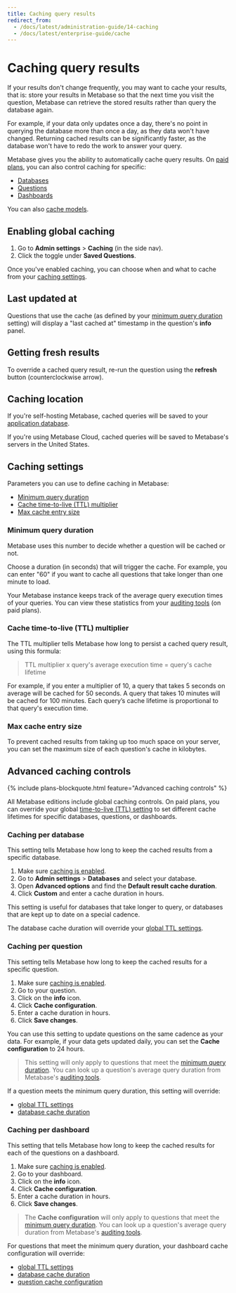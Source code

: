 ```yaml
---
title: Caching query results
redirect_from:
  - /docs/latest/administration-guide/14-caching
  - /docs/latest/enterprise-guide/cache
---
```


# Caching query results

If your results don't change frequently, you may want to cache your results, that is: store your results in Metabase so that the next time you visit the question, Metabase can retrieve the stored results rather than query the database again. 

For example, if your data only updates once a day, there's no point in querying the database more than once a day, as they data won't have changed. Returning cached results can be significantly faster, as the database won't have to redo the work to answer your query.

Metabase gives you the ability to automatically cache query results. On [paid plans](https://www.metabase.com/pricing/), you can also control caching for specific:

- [Databases](#caching-per-database)
- [Questions](#caching-per-question)
- [Dashboards](#caching-per-dashboard)

You can also [cache models](../data-modeling/models.md#caching-individual-models).

## Enabling global caching

1. Go to **Admin settings** > **Caching** (in the side nav).
2. Click the toggle under **Saved Questions**.

Once you've enabled caching, you can choose when and what to cache from your [caching settings](#caching-settings).

## Last updated at

Questions that use the cache (as defined by your [minimum query duration](#minimum-query-duration) setting) will display a "last cached at" timestamp in the question's **info** panel.

## Getting fresh results

To override a cached query result, re-run the question using the **refresh** button (counterclockwise arrow).

## Caching location

If you're self-hosting Metabase, cached queries will be saved to your [application database](../installation-and-operation/configuring-application-database.md).

If you're using Metabase Cloud, cached queries will be saved to Metabase's servers in the United States.

## Caching settings

Parameters you can use to define caching in Metabase:

- [Minimum query duration](#minimum-query-duration)
- [Cache time-to-live (TTL) multiplier](#cache-time-to-live-ttl-multiplier)
- [Max cache entry size](#max-cache-entry-size)

### Minimum query duration

Metabase uses this number to decide whether a question will be cached or not. 

Choose a duration (in seconds) that will trigger the cache. For example, you can enter "60" if you want to cache all questions that take longer than one minute to load.

Your Metabase instance keeps track of the average query execution times of your queries. You can view these statistics from your [auditing tools](../usage-and-performance-tools/audit.md) (on paid plans).

### Cache time-to-live (TTL) multiplier

The TTL multiplier tells Metabase how long to persist a cached query result, using this formula:

> TTL multiplier x query's average execution time = query's cache lifetime

For example, if you enter a multiplier of 10, a query that takes 5 seconds on average will be cached for 50 seconds. A query that takes 10 minutes will be cached for 100 minutes. Each query’s cache lifetime is proportional to that query's execution time.

### Max cache entry size

To prevent cached results from taking up too much space on your server, you can set the maximum size of each question's cache in kilobytes.

## Advanced caching controls

{% include plans-blockquote.html feature="Advanced caching controls" %}

All Metabase editions include global caching controls. On paid plans, you can override your global [time-to-live (TTL) setting](#cache-time-to-live-ttl-multiplier) to set different cache lifetimes for specific databases, questions, or dashboards.

### Caching per database

This setting tells Metabase how long to keep the cached results from a specific database.

1. Make sure [caching is enabled](#enabling-global-caching).
2. Go to **Admin settings** > **Databases** and select your database.
3. Open **Advanced options** and find the **Default result cache duration**.
4. Click **Custom** and enter a cache duration in hours.

This setting is useful for databases that take longer to query, or databases that are kept up to date on a special cadence. 

The database cache duration will override your [global TTL settings](#cache-time-to-live-ttl-multiplier).

### Caching per question

This setting tells Metabase how long to keep the cached results for a specific question.

1. Make sure [caching is enabled](#enabling-global-caching).
2. Go to your question.
3. Click on the **info** icon.
4. Click **Cache configuration**.
5. Enter a cache duration in hours.
6. Click **Save changes**.

You can use this setting to update questions on the same cadence as your data. For example, if your data gets updated daily, you can set the **Cache configuration** to 24 hours.

> This setting will only apply to questions that meet the [minimum query duration](#minimum-query-duration). You can look up a question's average query duration from Metabase's [auditing tools](../usage-and-performance-tools/audit.md).

If a question meets the minimum query duration, this setting will override:

- [global TTL settings](#cache-time-to-live-ttl-multiplier)
- [database cache duration](#caching-per-database)

### Caching per dashboard

This setting that tells Metabase how long to keep the cached results for each of the questions on a dashboard.

1. Make sure [caching is enabled](#enabling-global-caching).
2. Go to your dashboard.
3. Click on the **info** icon.
4. Click **Cache configuration**.
5. Enter a cache duration in hours.
6. Click **Save changes**.

> The **Cache configuration** will only apply to questions that meet the [minimum query duration](#minimum-query-duration). You can look up a question's average query duration from Metabase's [auditing tools](../usage-and-performance-tools/audit.md).

For questions that meet the minimum query duration, your dashboard cache configuration will override:

- [global TTL settings](#cache-time-to-live-ttl-multiplier)
- [database cache duration](#caching-per-database)
- [question cache configuration](#caching-per-question)
